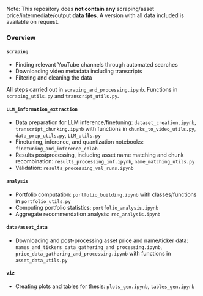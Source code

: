 Note: This repository does **not contain any** scraping/asset price/intermediate/output **data files**. A version with all data included is available on request.

### Overview

#### ``scraping``

- Finding relevant YouTube channels through automated searches
- Downloading video metadata including transcripts
- Filtering and cleaning the data

All steps carried out in ``scraping_and_processing.ipynb``. Functions in ``scraping_utils.py`` and ``transcript_utils.py``.

#### ``LLM_information_extraction``

- Data preparation for LLM inference/finetuning: ``dataset_creation.ipynb``, ``transcript_chunking.ipynb`` with functions in  ``chunks_to_video_utils.py``, ``data_prep_utils.py``, ``LLM_utils.py``
- Finetuning, inference, and quantization notebooks: ``finetuning_and_inference_colab``
- Results postprocessing, including asset name matching and chunk recombination: ``results_processing_inf.ipynb``, ``name_matching_utils.py``
- Validation: ``results_processing_val_runs.ipynb``

#### ``analysis``

- Portfolio computation: ``portfolio_building.ipynb`` with classes/functions in  ``portfolio_utils.py``
- Computing portfolio statistics: ``portfolio_analysis.ipynb``
- Aggregate recommendation analysis: ``rec_analysis.ipynb``

#### ``data/asset_data``

- Downloading and post-processing asset price and name/ticker data: ``names_and_tickers_data_gathering_and_processing.ipynb``, ``price_data_gathering_and_processing.ipynb`` with functions in ``asset_data_utils.py``

#### ``viz``

- Creating plots and tables for thesis: ``plots_gen.ipynb``, ``tables_gen.ipynb``
